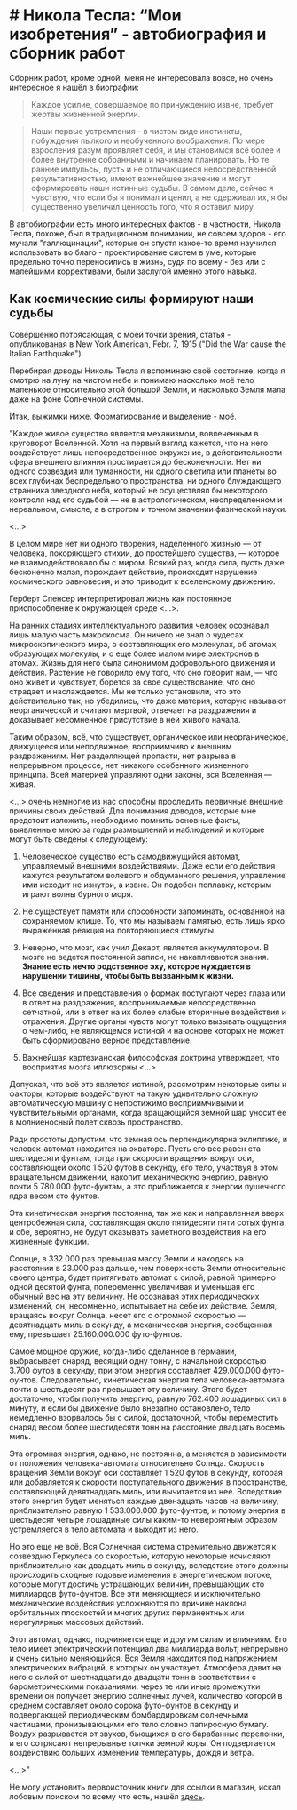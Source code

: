 # # Никола Тесла: “Мои изобретения” - автобиография и сборник работ

Сборник работ, кроме одной, меня не интересовала вовсе, но очень интересное я нашёл в биографии:

> Каждое усилие, совершаемое по принуждению извне, требует жертвы жизненной энергии.  

> Наши первые устремления - в чистом виде инстинкты, побуждения пылкого и необученного воображения. По мере взросления разум проявляет себя, и мы становимся всё более и более внутренне собранными и начинаем планировать. Но те ранние импульсы, пусть и не отличающиеся непосредственной результативностью, имеют важнейшее значение и могут сформировать наши истинные судьбы. В самом деле, сейчас я чувствую, что если бы я понимал и ценил, а не сдерживал их, я бы существенно увеличил ценность того, что я оставил миру.  

В автобиографии есть много интересных фактов - в частности, Никола Тесла, похоже, был в традиционном понимании, не совсем здоров - его мучали "галлюцинации", которые он спустя какое-то время научился использовать во благо - проектирование систем в уме, которые предельно точно переносились в жизнь, судя по всему - без или с малейшими коррективами, были заслугой именно этого навыка.

## Как космические силы формируют наши судьбы 

Совершенно потрясающая, с моей точки зрения, статья - опубликованая в New York American, Febr. 7, 1915 ("Did the War cause the Italian Earthquake").

Перебирая доводы Николы Тесла я вспоминаю своё состояние, когда я смотрю на луну на чистом небе и понимаю насколько моё тело маленькое относительно этой большой Земли, и насколько Земля мала даже на фоне Солнечной системы.

Итак, выжимки ниже. Форматирование и выделение - моё.

"Каждое живое существо является механизмом, вовлеченным в круговорот Вселенной.
Хотя на первый взгляд кажется, что на него воздействует лишь непосредственное окружение, в действительности сфера внешнего влияния простирается до бесконечности. 
Нет ни одного созвездия или туманности, ни одного светила или планеты во всех глубинах беспредельного пространства, ни одного блуждающего странника звездного неба, который не осуществлял бы некоторого контроля над его судьбой — не в астрологическом, неопределенном и нереальном, смысле, а в строгом и точном значении физической науки.

<...>

В целом мире нет ни одного творения, наделенного жизнью — от человека, покоряющего стихии, до простейшего существа, — которое не взаимодействовало бы с миром. Всякий раз, когда сила, пусть даже бесконечно малая, порождает действие, происходит нарушение космического равновесия, и это приводит к вселенскому движению.

Герберт Спенсер интерпретировал жизнь как постоянное приспособление к окружающей среде <...>.

На ранних стадиях интеллектуального развития человек осознавал лишь малую часть макрокосма. Он ничего не знал о чудесах микроскопического мира, о составляющих его молекулах, об атомах, образующих молекулы, и о еще более малом мире электронов в атомах. Жизнь для него была синонимом добровольного движения и действия. Растение не говорило ему того, что оно говорит нам, — что оно живет и чувствует, борется за свое существование, что оно страдает и наслаждается. Мы не только установили, что это действительно так, но убедились, что даже материя, которую называют неорганической и считают мертвой, отвечает на раздражения и доказывает несомненное присутствие в ней живого начала.

Таким образом, всё, что существует, органическое или неорганическое, движущееся или неподвижное, восприимчиво к внешним раздражениям. Нет разделяющей пропасти, нет разрыва в непрерывном процессе, нет никакого особенного жизненного принципа. Всей материей управляют одни законы, вся Вселенная — живая.

<...> очень немногие из нас способны проследить первичные внешние причины своих действий.
Для понимания доводов, которые мне предстоит изложить, необходимо помнить основные факты, выявленные мною за годы размышлений и наблюдений и которые могут быть сведены к следующему:

1. Человеческое существо есть самодвижущийся автомат, управляемый внешними воздействиями. Даже если его действия кажутся результатом волевого и обдуманного решения, управление ими исходит не изнутри, а извне. Он подобен поплавку, которым играют волны бурного моря.

2. Не существует памяти или способности запоминать, основанной на сохраняемом клише. То, что мы называем памятью, есть лишь ярко выраженная реакция на повторяющиеся стимулы.

3. Неверно, что мозг, как учил Декарт, является аккумулятором. В мозге не ведется постоянной записи, не накапливаются знания. **Знание есть нечто родственное эху, которое нуждается в нарушении тишины, чтобы быть вызванным к жизни.**

4. Все сведения и представления о формах поступают через глаза или в ответ на раздражения, воспринимаемые непосредственно сетчаткой, или в ответ на их более слабые вторичные воздействия и отражения. Другие органы чувств могут только вызывать ощущения о чем-либо, не являющемся истиной и на основе которых не может быть сформировано верное представление.

5. Важнейшая картезианская философская доктрина утверждает, что восприятия мозга иллюзорны <...>

Допуская, что всё это является истиной, рассмотрим некоторые силы и факторы, которые воздействуют на такую удивительно сложную автоматическую машину с непостижимо восприимчивыми и чувствительными органами, когда вращающийся земной шар уносит ее в молниеносный полет сквозь пространство.

Ради простоты допустим, что земная ось перпендикулярна эклиптике, и человек-автомат находится на экваторе. Пусть его вес равен ста шестидесяти фунтам, тогда при скорости вращения вокруг оси, составляющей около 1 520 футов в секунду, его тело, участвуя в этом вращательном движении, накопит механическую энергию, равную почти 5 780.000 футо-фунтам, а это приближается к энергии пушечного ядра весом сто фунтов.

Эта кинетическая энергия постоянна, так же как и направленная вверх центробежная сила, составляющая около пятидесяти пяти сотых фунта, и обе, вероятно, не будут оказывать заметного воздействия на его жизненные функции.

Солнце, в 332.000 раз превышая массу Земли и находясь на расстоянии в 23.000 раз дальше, чем поверхность Земли относительно своего центра, будет притягивать автомат с силой, равной примерно одной десятой фунта, попеременно увеличивая и уменьшая его обычный вес на эту величину. Не осознавая этих периодических изменений, он, несомненно, испытывает на себе их действие. Земля, вращаясь вокруг Солнца, несет его с огромной скоростью — девятнадцать миль в секунду, а механическая энергия, сообщенная ему, превышает 25.160.000.000 футо-фунтов.

Самое мощное оружие, когда-либо сделанное в германии, выбрасывает снаряд, весящий одну тонну, с начальной скоростью 3.700 футов в секунду, при этом энергия составляет 429.000.000 футо-фунтов. Следовательно, кинетическая энергия тела человека-автомата почти в шестьдесят раз превышает эту величину. Этого будет достаточно, чтобы получить энергию, равную 762.400 лошадиных сил в минуту, и если бы движение было внезапно остановлено, тело немедленно взорвалось бы с силой, достаточной, чтобы переместить снаряд весом более шестидесяти тонн на расстояние двадцать восемь миль.

Эта огромная энергия, однако, не постоянна, а меняется в зависимости от положения человека-автомата относительно Солнца. Скорость вращения Земли вокруг оси составляет 1 520 футов в секунду, которая или добавляется к скорости поступательного движения в пространстве, составляющей девятнадцать миль, или вычитается из нее. Вследствие этого энергия будет меняться каждые двенадцать часов на величину, приблизительно равную 1 533.000.000 футо-фунтов, и потому энергия в шестьдесят четыре лошадиные силы каким-то невероятным образом устремляется в тело автомата и выходит из него.

Но это еще не всё. Вся Солнечная система стремительно движется к созвездию Геркулеса со скоростью, которую некоторые исчисляют приблизительно как двадцать миль в секунду, вследствие этого должны происходить сходные годовые изменения в энергетическом потоке, которые могут достичь устрашающих величин, превышающих сто миллиардов футо-фунтов. Все эти меняющиеся и исключительно механические воздействия усложняются по причине наклона орбитальных плоскостей и многих других перманентных или нерегулярных массовых действий.

Этот автомат, однако, подчиняется еще и другим силам и влияниям. Его тело имеет электрический потенциал два миллиарда вольт, непрерывно и очень сильно меняющийся. Вся Земля находится под напряжением электрических вибраций, в которых он участвует. Атмосфера давит на него с силой от шестнадцати до двадцати тонн в соответствии с барометрическими показаниями. через те или иные промежутки времени он получает энергию солнечных лучей, количество которой в среднем составляет около сорока футо-фунтов в секунду и подвергающей периодическим бомбардировкам солнечными частицами, пронизывающими его тело словно папиросную бумагу. Воздух разрывается от звуков, бьющихся в его барабанные перепонки, и его сотрясают непрерывные толчки земной коры. Он подвергается воздействию больших изменений температуры, дождя и ветра.

<...>"


Не могу установить первоисточник книги для ссылки в магазин, искал лобовым поиском по всему что есть, нашёл [здесь](http://www.vixri.com/d/a_fizika/TESLA%20NIKOLA%20%20_%20MOI%20%20IZOBRETENIJa(Avtobiografija%20i%20sbornik%20rabot).pdf).

